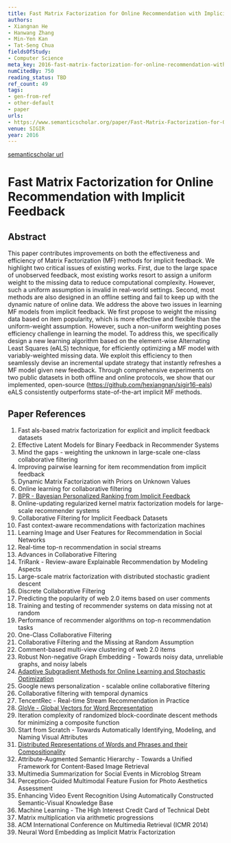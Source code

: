 ```yaml
---
title: Fast Matrix Factorization for Online Recommendation with Implicit Feedback
authors:
- Xiangnan He
- Hanwang Zhang
- Min-Yen Kan
- Tat-Seng Chua
fieldsOfStudy:
- Computer Science
meta_key: 2016-fast-matrix-factorization-for-online-recommendation-with-implicit-feedback
numCitedBy: 750
reading_status: TBD
ref_count: 49
tags:
- gen-from-ref
- other-default
- paper
urls:
- https://www.semanticscholar.org/paper/Fast-Matrix-Factorization-for-Online-Recommendation-He-Zhang/ab443bd7e732374caabb5785b8d37bbfc724c845?sort=total-citations
venue: SIGIR
year: 2016
---
```


[semanticscholar url](https://www.semanticscholar.org/paper/Fast-Matrix-Factorization-for-Online-Recommendation-He-Zhang/ab443bd7e732374caabb5785b8d37bbfc724c845?sort=total-citations)

# Fast Matrix Factorization for Online Recommendation with Implicit Feedback

## Abstract

This paper contributes improvements on both the effectiveness and efficiency of Matrix Factorization (MF) methods for implicit feedback. We highlight two critical issues of existing works. First, due to the large space of unobserved feedback, most existing works resort to assign a uniform weight to the missing data to reduce computational complexity. However, such a uniform assumption is invalid in real-world settings. Second, most methods are also designed in an offline setting and fail to keep up with the dynamic nature of online data. We address the above two issues in learning MF models from implicit feedback. We first propose to weight the missing data based on item popularity, which is more effective and flexible than the uniform-weight assumption. However, such a non-uniform weighting poses efficiency challenge in learning the model. To address this, we specifically design a new learning algorithm based on the element-wise Alternating Least Squares (eALS) technique, for efficiently optimizing a MF model with variably-weighted missing data. We exploit this efficiency to then seamlessly devise an incremental update strategy that instantly refreshes a MF model given new feedback. Through comprehensive experiments on two public datasets in both offline and online protocols, we show that our implemented, open-source (https://github.com/hexiangnan/sigir16-eals) eALS consistently outperforms state-of-the-art implicit MF methods.

## Paper References

1. Fast als-based matrix factorization for explicit and implicit feedback datasets
2. Effective Latent Models for Binary Feedback in Recommender Systems
3. Mind the gaps - weighting the unknown in large-scale one-class collaborative filtering
4. Improving pairwise learning for item recommendation from implicit feedback
5. Dynamic Matrix Factorization with Priors on Unknown Values
6. Online learning for collaborative filtering
7. [BPR - Bayesian Personalized Ranking from Implicit Feedback](2009-bpr-bayesian-personalized-ranking-from-implicit-feedback.md)
8. Online-updating regularized kernel matrix factorization models for large-scale recommender systems
9. Collaborative Filtering for Implicit Feedback Datasets
10. Fast context-aware recommendations with factorization machines
11. Learning Image and User Features for Recommendation in Social Networks
12. Real-time top-n recommendation in social streams
13. Advances in Collaborative Filtering
14. TriRank - Review-aware Explainable Recommendation by Modeling Aspects
15. Large-scale matrix factorization with distributed stochastic gradient descent
16. Discrete Collaborative Filtering
17. Predicting the popularity of web 2.0 items based on user comments
18. Training and testing of recommender systems on data missing not at random
19. Performance of recommender algorithms on top-n recommendation tasks
20. One-Class Collaborative Filtering
21. Collaborative Filtering and the Missing at Random Assumption
22. Comment-based multi-view clustering of web 2.0 items
23. Robust Non-negative Graph Embedding - Towards noisy data, unreliable graphs, and noisy labels
24. [Adaptive Subgradient Methods for Online Learning and Stochastic Optimization](2011-adaptive-subgradient-methods-for-online-learning-and-stochastic-optimization.md)
25. Google news personalization - scalable online collaborative filtering
26. Collaborative filtering with temporal dynamics
27. TencentRec - Real-time Stream Recommendation in Practice
28. [GloVe - Global Vectors for Word Representation](2014-glove-global-vectors-for-word-representation.md)
29. Iteration complexity of randomized block-coordinate descent methods for minimizing a composite function
30. Start from Scratch - Towards Automatically Identifying, Modeling, and Naming Visual Attributes
31. [Distributed Representations of Words and Phrases and their Compositionality](2013-distributed-representations-of-words-and-phrases-and-their-compositionality.md)
32. Attribute-Augmented Semantic Hierarchy - Towards a Unified Framework for Content-Based Image Retrieval
33. Multimedia Summarization for Social Events in Microblog Stream
34. Perception-Guided Multimodal Feature Fusion for Photo Aesthetics Assessment
35. Enhancing Video Event Recognition Using Automatically Constructed Semantic-Visual Knowledge Base
36. Machine Learning - The High Interest Credit Card of Technical Debt
37. Matrix multiplication via arithmetic progressions
38. ACM International Conference on Multimedia Retrieval (ICMR 2014)
39. Neural Word Embedding as Implicit Matrix Factorization
